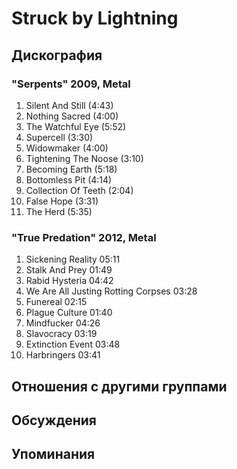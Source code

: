 # Struck by Lightning



## Дискография

### "Serpents" 2009, Metal

01. Silent And Still (4:43)
02. Nothing Sacred (4:00)
03. The Watchful Eye (5:52)
04. Supercell (3:30)
05. Widowmaker (4:00)
06. Tightening The Noose (3:10)
07. Becoming Earth (5:18)
08. Bottomless Pit (4:14)
09. Collection Of Teeth (2:04)
10. False Hope (3:31)
11. The Herd (5:35)

### "True Predation" 2012, Metal

01. Sickening Reality 05:11
02. Stalk And Prey 01:49
03. Rabid Hysteria 04:42
04. We Are All Justing Rotting Corpses 03:28
05. Funereal 02:15
06. Plague Culture 01:40
07. Mindfucker 04:26
08. Slavocracy 03:19
09. Extinction Event 03:48
10. Harbringers 03:41


## Отношения с другими группами


## Обсуждения


## Упоминания

